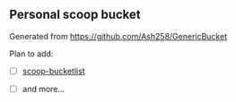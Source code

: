 ## Personal scoop bucket

Generated from https://github.com/Ash258/GenericBucket

Plan to add:

- [ ] [scoop-bucketlist](https://gist.github.com/phanirithvij/721ad13ee857e0dbb695161812625a81)
- [ ] and more...

